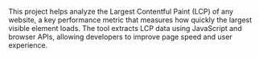 This project helps analyze the Largest Contentful Paint (LCP) of any website, a key performance metric that measures how quickly the largest visible element loads. The tool extracts LCP data using JavaScript and browser APIs, allowing developers to improve page speed and user experience.
